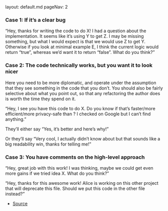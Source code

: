 <frontmatter>
  layout: default.md
  pageNav: 2
</frontmatter>

### Case 1: If it’s a clear bug

“Hey, thanks for writing the code to do X! I had a question about the implementation. It seems like it’s using Y to get Z. I may be missing something, but what I would expect is that we would use Z to get Y. Otherwise if you look at minimal example E, I think the current logic would return “true”, whereas we’d want it to return “false”. What do you think?”

### Case 2: The code technically works, but you want it to look nicer

Here you need to be more diplomatic, and operate under the assumption that they see something in the code that you don’t. You should also be fairly selective about what you point out, so that any refactoring the author does is worth the time they spend on it.

“Hey, I see you have this code to do X. Do you know if that’s faster/more efficient/more privacy-safe than <much simpler solution>? I checked on Google but I can’t find anything.”

They’ll either say “Yes, it’s better and here’s why!”

Or they’ll say “Very cool, I actually didn’t know about <much simpler solution> but that sounds like a big readability win, thanks for telling me!”

### Case 3: You have comments on the high-level approach

“Hey, great job with this work! I was thinking, maybe we could get even more gains if we tried idea X. What do you think?”

“Hey, thanks for this awesome work! Alice is working on this other project that will deprecate this file. Should we put this code in the other file instead?”

- [Source](https://qr.ae/pv5lEN)
